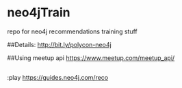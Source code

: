 # neo4jTrain
repo for neo4j recommendations training stuff

##Details:
http://bit.ly/polycon-neo4j

##Using meetup api
https://www.meetup.com/meetup_api/

##
:play https://guides.neo4j.com/reco